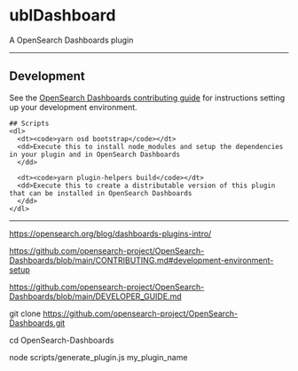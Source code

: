 # ublDashboard

A OpenSearch Dashboards plugin

---

## Development

See the [OpenSearch Dashboards contributing
guide](https://github.com/opensearch-project/OpenSearch-Dashboards/blob/main/CONTRIBUTING.md) for instructions
setting up your development environment.

    ## Scripts
    <dl>
      <dt><code>yarn osd bootstrap</code></dt>
      <dd>Execute this to install node_modules and setup the dependencies in your plugin and in OpenSearch Dashboards
      </dd>

      <dt><code>yarn plugin-helpers build</code></dt>
      <dd>Execute this to create a distributable version of this plugin that can be installed in OpenSearch Dashboards
      </dd>
    </dl>



---

https://opensearch.org/blog/dashboards-plugins-intro/

https://github.com/opensearch-project/OpenSearch-Dashboards/blob/main/CONTRIBUTING.md#development-environment-setup

https://github.com/opensearch-project/OpenSearch-Dashboards/blob/main/DEVELOPER_GUIDE.md

git clone https://github.com/opensearch-project/OpenSearch-Dashboards.git

cd OpenSearch-Dashboards

node scripts/generate_plugin.js my_plugin_name